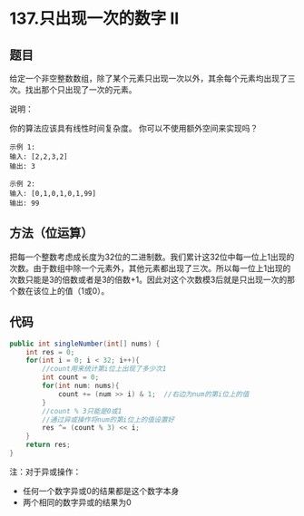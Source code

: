 # 137.只出现一次的数字 II

## 题目

给定一个非空整数数组，除了某个元素只出现一次以外，其余每个元素均出现了三次。找出那个只出现了一次的元素。

说明：

你的算法应该具有线性时间复杂度。 你可以不使用额外空间来实现吗？

    示例 1:
    输入: [2,2,3,2]
    输出: 3

    示例 2:
    输入: [0,1,0,1,0,1,99]
    输出: 99

## 方法（位运算）
把每一个整数考虑成长度为32位的二进制数。我们累计这32位中每一位上1出现的次数。由于数组中除一个元素外，其他元素都出现了三次。所以每一位上1出现的次数只能是3的倍数或者是3的倍数+1。因此对这个次数模3后就是只出现一次的那个数在该位上的值（1或0）。

## 代码
```java
public int singleNumber(int[] nums) {
    int res = 0;
    for(int i = 0; i < 32; i++){
        //count用来统计第i位上出现了多少次1
        int count = 0;
        for(int num: nums){
            count += (num >> i) & 1;  //右边为num的第i位上的值
        }
        //count % 3只能是0或1
        //通过异或操作将num的第i位上的值设置好
        res ^= (count % 3) << i;
    }
    return res;
}
```
注：对于异或操作：
* 任何一个数字异或0的结果都是这个数字本身
* 两个相同的数字异或的结果为0